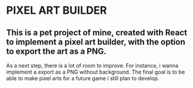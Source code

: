 # PIXEL ART BUILDER

## This is a pet project of mine, created with React to implement a pixel art builder, with the option to export the art as a PNG.

As a next step, there is a lot of room to improve. For instance, i wanna implement a export as a PNG without background. The final goal is to be able to make pixel arts for a future game i still plan to develop.